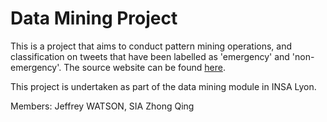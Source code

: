 # Data Mining Project

This is a project that aims to conduct pattern mining operations, and classification on tweets that have been labelled as 'emergency' and 'non-emergency'.
The source website can be found [here](https://www.kaggle.com/datasets/vstepanenko/disaster-tweets?resource=download).

This project is undertaken as part of the data mining module in INSA Lyon. 

Members: Jeffrey WATSON, SIA Zhong Qing
